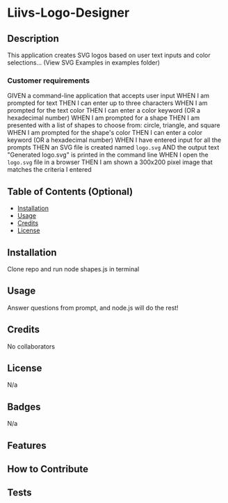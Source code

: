 # Liivs-Logo-Designer

## Description

This application creates SVG logos based on user text inputs and color selections...
(View SVG Examples in examples folder)

### Customer requirements
GIVEN a command-line application that accepts user input
WHEN I am prompted for text 
THEN I can enter up to three characters 
WHEN I am prompted for the text color
THEN I can enter a color keyword (OR a hexadecimal number) 
WHEN I am prompted for a shape 
THEN I am presented with a list of shapes to choose from: circle, triangle, and square 
WHEN I am prompted for the shape's color 
THEN I can enter a color keyword (OR a hexadecimal number) 
WHEN I have entered input for all the prompts 
THEN an SVG file is created named `logo.svg`
AND the output text "Generated logo.svg" is printed in the command line
WHEN I open the `logo.svg` file in a browser
THEN I am shown a 300x200 pixel image that matches the criteria I entered

## Table of Contents (Optional)

- [Installation](#installation)
- [Usage](#usage)
- [Credits](#credits)
- [License](#license)

## Installation

Clone repo and run node shapes.js in terminal 

## Usage

Answer questions from prompt, and node.js will do the rest!

## Credits

No collaborators

## License

N/a

## Badges

N/a

## Features

## How to Contribute


## Tests